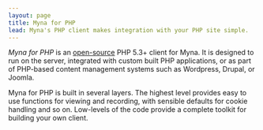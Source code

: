 ```yaml
---
layout: page
title: Myna for PHP
lead: Myna's PHP client makes integration with your PHP site simple.
---
```


*Myna for PHP* is an [open-source](https://github.com/myna/myna-php/) PHP 5.3+ client for Myna. It is designed to run on the server, integrated with custom built PHP applications, or as part of PHP-based content management systems such as Wordpress, Drupal, or Joomla.

Myna for PHP is built in several layers. The highest level provides easy to use functions for viewing and recording, with sensible defaults for cookie handling and so on. Low-levels of the code provide a complete toolkit for building your own client.
